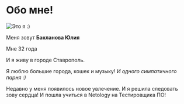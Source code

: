# Обо мне!

![Это я :)](Initial)

Меня зовут **Бакланова Юлия**

Мне 32 года

И я живу в городе Ставрополь.

Я люблю большие города, кошек и музыку! _И одного симпатичного парня :)_

Недавно у меня появилось новое увлечение. И я решила следовать зову сердца! И пошла учиться в Netology на Тестировщика ПО!